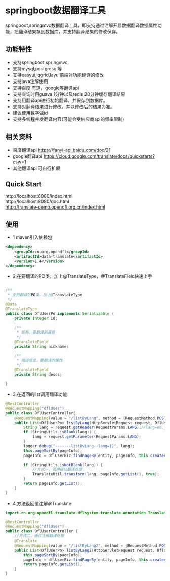 # springboot数据翻译工具
springboot,springmvc数据翻译工具，即支持通过注解开启数据翻译数据属性功能，把翻译结果存到数据库，并支持翻译结果的修改保存。

## 功能特性
* 支持springboot,springmvc
* 支持mysql,postgresql等
* 支持easyui,jqgrid,layui前端对功能翻译的修改
* 支持java注解使用
* 支持百度,有道，google等翻译api
* 支持查询时用guava 1分钟以及redis 20分钟缓存翻译结果
* 支持用翻译api进行初始翻译，并保存到数据库。
* 支持对翻译结果进行修改，并以修改后的结果为准。
* 建议使用数字做id
* 支持多线程并发翻译内容(可能会受供应商api的频率限制)

## 相关资料
* 百度翻译api https://fanyi-api.baidu.com/doc/21
* google翻译api https://cloud.google.com/translate/docs/quickstarts?csw=1
* 其他翻译api 可自行扩展

## Quick Start
http://localhost:8080/index.html  
http://localhost:8080/doc.html  
http://translate-demo.opendfl.org.cn/index.html

## 使用
* 1 maven引入依赖包
```xml
<dependency>
    <groupId>cn.org.opendfl</groupId>
    <artifactId>data-translate</artifactId>
    <version>1.4</version>
</dependency>
```
* 2,在要翻译的PO类，加上@TranslateType，@TranslateField快速上手
```java

/**
 * 支持翻译的PO类，加上@TranslateType
 */
@Data
@TranslateType
public class DflUserPo implements Serializable {
    private Integer id;
    
    /**
     * 昵称，要翻译的属性
     */
    @TranslateField
    private String nickname;

    /**
     * 描述信息，要翻译的属性
     */
    @TranslateField
    private String descs;
    
}
```
* 3,在返回的list调用翻译功能
```java
@RestController
@RequestMapping("dflUser")
public class DflUserController{
    @RequestMapping(value = "/listByLang", method = {RequestMethod.POST, RequestMethod.GET})
    public List<DflUserPo> listByLang(HttpServletRequest request, DflUserPo entity, MyPageInfo<DflUserPo> pageInfo) {
        String lang = request.getHeader(RequestParams.LANG);//lang=en,jp等，主语言zh不翻译
        if (StringUtils.isBlank(lang)) {
            lang = request.getParameter(RequestParams.LANG);
        }
        logger.debug("-------listByLang--lang={}", lang);
        this.pageSortBy(pageInfo);
        pageInfo = dflUserBiz.findPageBy(entity, pageInfo, this.createAllParams(request));

        if (StringUtils.isNotBlank(lang)) {
            //方式一，调用接口翻译处理
            TranslateUtil.transform(lang, pageInfo.getList(), true);
        }
        return pageInfo.getList();
    }
}
```
* 4,方法返回值注解@Translate

```java
import cn.org.opendfl.translate.dflsystem.translate.annotation.Translate;

@RestController
@RequestMapping("dflUser")
public class DflUserController {
    //方式二，通过注解翻译处理
    @Translate
    @RequestMapping(value = "/listByLang2", method = {RequestMethod.POST, RequestMethod.GET})
    public List<DflUserPo> listByLang2(HttpServletRequest request, DflUserPo entity, MyPageInfo<DflUserPo> pageInfo) {
        this.pageSortBy(pageInfo);
        pageInfo = dflUserBiz.findPageBy(entity, pageInfo, this.createAllParams(request));
        return pageInfo.getList();
    }
}
```
